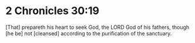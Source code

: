 # 2 Chronicles 30:19

[That] prepareth his heart to seek God, the LORD God of his fathers, though [he be] not [cleansed] according to the purification of the sanctuary.